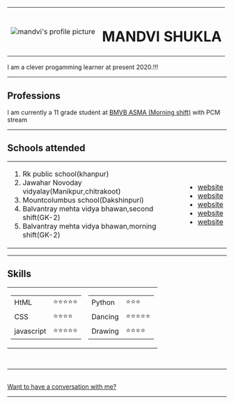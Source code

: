 <!DOCTYPE html>
<html lang="en" dir="ltr" bgcolor="">
  <head>
    <meta charset="utf-8">
    <title>🙂Mandvi shukla"s personal page😀</title>
  </head>
  <body>
    <table cellspacing="15">
      <tr>
        <td><img src="https://github.com/MandviShukla/Personal-site.github.io/blob/master/doraemon.gif" alt="mandvi's profile picture"></td>
        <td><h1><b>MANDVI SHUKLA</b></h1></td>
      </tr>
    </table>
    <p>I am a clever progamming learner at present 2020.!!!</p>
    <hr size="5">
    <h2>Professions</h2>
    <p> I am currently a 11 grade student at <a href="https://www.bmvbasma.edu.in/">BMVB ASMA (Morning shift)</a> with PCM stream</p>
    <hr size="5">
    <h2>Schools attended</h2>
    <table>
      <tr>
        <td><ol type="roman">
            <li>Rk public school(khanpur)</li>
            <li>Jawahar Novoday vidyalay(Manikpur,chitrakoot)</li>
            <li>Mountcolumbus school(Dakshinpuri)</li>
            <li>Balvantray mehta vidya bhawan,second shift(GK-2) </li>
            <li>Balvantray mehta vidya bhawan,morning shift(GK-2)</li>
        </ol></td>
        <td>
          <ul>
            <li><a href="https://dpsrkp.net/">website</a></li>
            <li><a href="https://www.navodaya.gov.in/nvs/en/Home1/">website</a></li>
            <li><a href="http://www.mountcolumbus.com/">website</a></li>
            <li><a href="https://www.bmvbasmasecondshift.edu.in/">website</a></li>
            <li><a href="https://www.bmvbasma.edu.in/">website</a></li>
          </ul>
        </td>
      </tr>
    </table>
    <hr size="5">
    <h2>Skills</h2>
    <table cellspacing="20">
      <tr>
        <td>
          <table>
            <tr>
              <td>HtML</td><td>⭐⭐⭐⭐⭐</td>
            </tr>
            <tr>
              <td>CSS</td><td>⭐⭐⭐⭐</td>
            </tr>
            <tr>
              <td>javascript</td><td>⭐⭐⭐⭐⭐</td>
            </tr>
          </table>
       </td>
       <td>
         <table>
           <tr>
             <td>Python</td><td>⭐⭐⭐</td>
           </tr>
           <tr>
             <td>Dancing</td><td>⭐⭐⭐⭐⭐</td>
           </tr>
           <tr>
             <td>Drawing</td><td>⭐⭐⭐⭐</td>
           </tr>
         </table>
      </td>
      </tr>
    </table>
    <br>
    <hr size="5">
    <br>
    <a href="https://github.com/MandviShukla/MandviShukla/blob/master/personal%20site.html">Want to have a conversation with me?</a>
    <hr size="5">
  </body>
</html>

